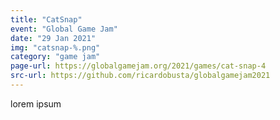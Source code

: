 ```yaml
---
title: "CatSnap"
event: "Global Game Jam"
date: "29 Jan 2021"
img: "catsnap-%.png"
category: "game jam"
page-url: https://globalgamejam.org/2021/games/cat-snap-4
src-url: https://github.com/ricardobusta/globalgamejam2021
---
```

lorem ipsum